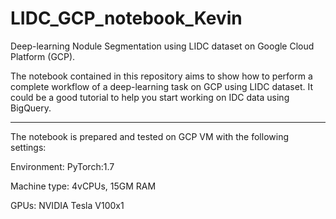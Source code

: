 # LIDC_GCP_notebook_Kevin
Deep-learning Nodule Segmentation using LIDC dataset on Google Cloud Platform (GCP).

The notebook contained in this repository aims to show how to perform a complete workflow of a deep-learning task on GCP using LIDC dataset. It could be a good tutorial to help you start working on IDC data using BigQuery. 

-----------------------------------------------------------------------------------------------------------------------------------------------------------------

The notebook is prepared and tested on GCP VM with the following settings:

Environment: PyTorch:1.7

Machine type: 4vCPUs, 15GM RAM

GPUs: NVIDIA Tesla V100x1
